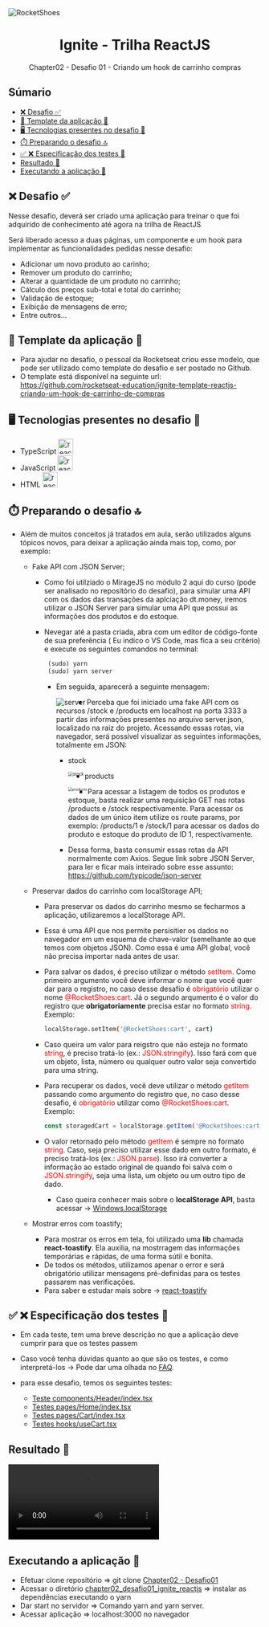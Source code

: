 <img alt="RocketShoes" title="RocketShoes" src="src/assets/images/Rocketshoes.svg" align="center">

<h1 align="center">
  Ignite - Trilha ReactJS
</h2>

<p align="center">
  Chapter02 - Desafio 01 - Criando um hook de carrinho compras
</p>

## Súmario


* [❌ Desafio ✅](#❌-Desafio-✅) 
* [📲 Template da aplicação 📌](#📲-Template-da-aplicação-📌)
* [🖥️ Tecnologias presentes no desafio 📝](#🖥️-Tecnologias-presentes-no-desafio-📝)
* [⏱️ Preparando o desafio 🔝](#⏱️-Preparando-o-desafio-🔝)
* [✅ ❌ Especificação dos testes 🚦](#✅-❌-Especificação-dos-testes-🚦)
* [Resultado 🏅](#Resultado-🏅)
* [Executando a aplicação 🚀](#Executando-a-aplicação-🚀)



## ❌ Desafio ✅

Nesse desafio, deverá ser criado uma aplicação para treinar o que foi adquirido de conhecimento até agora na trilha de ReactJS

Será liberado acesso a duas páginas, um componente e um hook para implementar as funcionalidades pedidas nesse desafio:

- Adicionar um novo produto ao carinho;
- Remover um produto do carrinho;
- Alterar a quantidade de um produto no carrinho;
- Cálculo dos preços sub-total e total do carrinho;
- Validação de estoque;
- Exibição de mensagens de erro;
- Entre outros...



## 📲 Template da aplicação 📌

* Para ajudar no desafio, o pessoal da Rocketseat criou esse modelo, que pode ser utilizado como template do desafio e ser postado no Github.
* O template está disponível na seguinte url: https://github.com/rocketseat-education/ignite-template-reactjs-criando-um-hook-de-carrinho-de-compras



## 🖥️ Tecnologias presentes no desafio 📝

* TypeScript <img src="src/assets/typescript-original.svg" alt="react-original" width="30px" />
* JavaScript <img src="src/assets/javascript-original.svg" alt="react-original" width="30px" />
* HTML <img src="src/assets/html5-original.svg" alt="react-original" width="30px" />



## ⏱️ Preparando o desafio 🔝

* Além de muitos conceitos já tratados em aula, serão utilizados alguns tópicos novos, para deixar a aplicação ainda mais top, como, por exemplo: 

  * Fake API com JSON Server;

    * Como foi utilziado o MirageJS no módulo 2 aqui do curso (pode ser analisado no repositório do desafio), para simular uma API com os dados das transações da aplciação dt.money, iremos utilizar o JSON Server para simular uma API que possui as informações dos produtos e do estoque.

    * Nevegar até a pasta criada, abra com um editor de código-fonte de sua preferência ( Eu indico o VS Code, mas fica a seu critério) e execute os seguintes comandos no terminal:

      ``` tex
       (sudo) yarn
       (sudo) yarn server
      ```

      * Em seguida, aparecerá a seguinte mensagem: 

        <img src="src/assets/images/server.png" alt="server" align="left" />
      
        
      
      * Perceba que foi iniciado uma fake API com os recursos /stock e /products em localhost na porta 3333 a partir das informações presentes no arquivo server.json, localizado na raiz do projeto. Acessando essas rotas, via navegador, será possível visualizar as seguintes informações, totalmente em JSON: 
        
      
        * stock
      
          <img src="src/assets/images/stock.png" alt="stock" style="zoom: 60%" align="left" />
      
          
      
        * products
      
          <img src="src/assets/images/products.png" alt="products" style="zoom:50%;" align="left" />
      
          
      
        * Para acessar a listagem de todos os produtos e estoque, basta realizar uma requisição GET nas rotas /products e /stock respectivamente. Para acessar os dados de um único item utilize os route params, por exemplo: /products/1 e /stock/1 para acessar os dados do produto e estoque do produto de ID 1, respectivamente.
          
        * Dessa forma, basta consumir essas rotas da API normalmente com Axios. Segue link sobre JSON Server, para ler e ficar mais inteirado sobre esse assunto: https://github.com/typicode/json-server
        
          
    
  * Preservar dados do carrinho com localStorage API;
  
    * Para preservar os dados do carrinho mesmo se fecharmos a aplicação, utilizaremos a localStorage API.
  
    * Essa é uma API que nos permite persisitier os dados no navegador em um esquema de chave-valor (semelhante ao que temos com objetos JSON). Como essa é uma API global, você não precisa importar nada antes de usar.
  
    * Para salvar os dados, é preciso utilizar o método <span style="color:red">setItem</span>. Como primeiro argumento você deve informar o nome que você quer dar para o registro, no caso desse desafio é  <span style="color:red">obrigatório</span>  utilizar o nome <span style="color:red">@RocketShoes:cart</span>. Já o segundo 
      arqumento é o valor do registro que **obrigatoriamente** precisa estar no formato <span style="color:red">string</span>. Exemplo: 
  
      ```bash
      localStorage.setItem('@RocketShoes:cart', cart)
      ```
  
      
  
    * Caso queira um valor para reigstro que não esteja no formato <span style="color:red">string</span>, é preciso tratá-lo (ex.: <span style="color:red">JSON.stringify</span>). Isso fará com que um objeto, lista, número ou qualquer outro valor seja convertido para uma string.
  
    * Para recuperar os dados, você deve utilizar o método <span style="color:red">getItem</span> passando como argumento do registro que, no caso desse desafio, é <span style="color:red">obrigatório</span> utilizar como <span style="color:red">@RocketShoes:cart</span>.  Exemplo:
  
      ```javascript
      const storagedCart = localStorage.getItem('@RocketShoes:cart');
      ```
  
    * O valor retornado pelo método <span style="color:red">getItem</span> é sempre no formato <span style="color:red">string</span>. Caso, seja preciso utilizar esse dado em outro formato, é preciso tratá-los (ex.: <span style="color:red">JSON.parse</span>). Isso irá converter a informação ao estado original de quando foi salva com o <span style="color:red">JSON.stringify</span>, seja uma lista, um objeto ou um outro tipo de dado.
      
  
      * Caso queira conhecer mais sobre o **localStorage API**, basta acessar -> [Windows.localStorage](https://developer.mozilla.org/pt-BR/docs/Web/API/Window/localStorage) 
  
      
      
  
  * Mostrar erros com toastify;
  
    * Para mostrar os erros em tela, foi utilizado uma **lib** chamada **react-toastify**. Ela auxilia, na mostrragem das informações temporárias e rápidas, de uma forma sútil e bonita.
    * De todos os métodos, utilizamos apenar o error e será obrigatório utilizar mensagens pré-definidas para os testes passarem nas verificações.
    * Para saber e estudar mais sobre -> [react-toastify](https://github.com/fkhadra/react-toastify#readme)



## ✅ ❌ Especificação dos testes 🚦

* Em cada teste, tem uma breve descrição no que a aplicação deve cumprir para que os testes passem

* Caso você tenha dúvidas quanto ao que são os testes, e como interpretá-los -> Pode dar uma olhada no [FAQ](https://www.notion.so/FAQ-Desafios-ddd8fcdf2339436a816a0d9e45767664).

* para esse desafio, temos os seguintes testes:

  * [Teste components/Header/index.tsx](https://www.notion.so/Teste-components-Header-index-tsx-4c2e827e1b1246e9bbb4c63e6c4e7972)
  * [Testes pages/Home/index.tsx](https://www.notion.so/Testes-pages-Home-index-tsx-8c9b60a771684f60baf9b9c4de5aa8a9)
  * [Testes pages/Cart/index.tsx](https://www.notion.so/Testes-pages-Cart-index-tsx-20a8e0aa574b4a8a8a8a6462bc769094)
  * [Testes hooks/useCart.tsx](https://www.notion.so/Testes-hooks-useCart-tsx-ee1a6dd59bf74599aa8cc518bcda4a17)

  

## Resultado 🏅

<video src="/Users/brunnomanduca/Documents/repositórios/Rocketseat/Ignite/rocketseat_ignite_reactjs/desafios/chapter02_desafio_criando_um_hook_carrinho_compras/src/assets/RocketShoes.mp4"></video>



## Executando a aplicação 🚀

- Efetuar clone repositório => git clone [Chapter02 - Desafio01](https://github.com/BManduca/chapter02_desafio01_ignite_reactjs)
- Acessar o diretório [chapter02_desafio01_ignite_reactjs](https://github.com/BManduca/chapter02_desafio01_ignite_reactjs) => instalar as dependências executando o yarn
- Dar start no servidor => Comando yarn and yarn server.
- Acessar aplicação => localhost:3000 no navegador